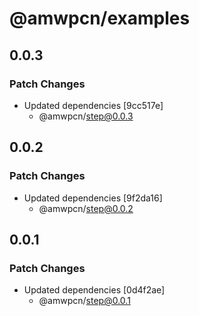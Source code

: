 # @amwpcn/examples

## 0.0.3

### Patch Changes

- Updated dependencies [9cc517e]
  - @amwpcn/step@0.0.3

## 0.0.2

### Patch Changes

- Updated dependencies [9f2da16]
  - @amwpcn/step@0.0.2

## 0.0.1

### Patch Changes

- Updated dependencies [0d4f2ae]
  - @amwpcn/step@0.0.1
